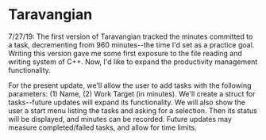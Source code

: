 # Taravangian

7/27/19: The first version of Taravangian tracked the minutes committed to a task, decrementing from 960 minutes--the time I'd set as a practice goal. Writing this version gave me some first exposure to the file reading and writing system of C++. Now, I'd like to expand the productivity management functionality. 

For the present update, we'll allow the user to add tasks with the following parameters: (1) Name, (2) Work Target (in minutes). We'll create a struct for tasks--future updates will expand its functionality. We will also show the user a start menu listing the tasks and asking for a selection. Then its status will be displayed, and minutes can be recorded. Future updates may measure completed/failed tasks, and allow for time limits.
